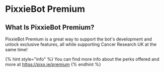 # PixxieBot Premium

## What Is PixxieBot Premium?

PixxieBot Premium is a great way to support the bot's development and unlock exclusive features, all while supporting Cancer Research UK at the same time!

{% hint style="info" %}
You can find more info about the perks offered and more at https://pixx.ie/premium
{% endhint %}

